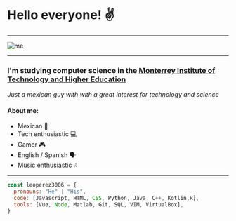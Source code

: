 # Hello everyone! ✌️ 
___
![me](https://user-images.githubusercontent.com/56656216/130865253-845fe8b4-f800-4cf1-9a58-6d4c8ef2edad.gif)
___
### I'm studying computer science in the [Monterrey Institute of Technology and Higher Education](https://tec.mx/en)
_Just a mexican guy  with with a great interest for technology and science_

#### About me:
- Mexican 🌵
- Tech enthusiastic 💻
- Gamer 🎮
- English / Spanish 🗣️
- Music enthusiastic 🎶
___
```js
const leoperez3006 = {
  pronouns: "He" | "His",
  code: [Javascript, HTML, CSS, Python, Java, C++, Kotlin,R],
  tools: [Vue, Node, Matlab, Git, SQL, VIM, VirtualBox],
}
```
